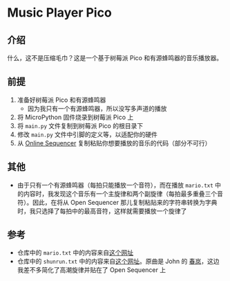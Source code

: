 # Music Player Pico

## 介绍

什么，这不是压缩毛巾？这是一个基于树莓派 Pico 和有源蜂鸣器的音乐播放器。

## 前提

1. 准备好树莓派 Pico 和有源蜂鸣器
    - 因为我只有一个有源蜂鸣器，所以没写多声道的播放
2. 将 MicroPython 固件烧录到树莓派 Pico 上
3. 将 `main.py` 文件复制到树莓派 Pico 的根目录下
4. 修改 `main.py` 文件中引脚的定义等，以适配你的硬件
5. 从 [Online Sequencer](https://onlinesequencer.net) 复制粘贴你想要播放的音乐的代码（部分不可行）

## 其他

- 由于只有一个有源蜂鸣器（每拍只能播放一个音符），而在播放 `mario.txt` 中的内容时，我发现这个音乐有一个主旋律和两个副旋律（每拍最多重叠三个音符）。因此，在将从 Open Sequencer 那儿复制粘贴来的字符串转换为字典时，我只选择了每拍中的最高音符，这样就需要播放一个旋律了

## 参考

- 仓库中的 `mario.txt` 中的内容来自[这个网址](https://onlinesequencer.net/25966)
- 仓库中的 `shunrun.txt` 中的内容来自[这个网址](https://onlinesequencer.net/3405645)。原曲是 John 的 [春岚](https://www.bilibili.com/video/BV1cJ411q7GF/)，这边我差不多简化了高潮旋律并贴在了 Open Sequencer 上